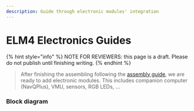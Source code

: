 ```yaml
---
description: Guide through electronic modules' integration
---
```


# ELM4 Electronics Guides

{% hint style="info" %}
NOTE FOR REVIEWERS: this page is a draft. Please do not publish until finishing writing.
{% endhint %}

> After finishing the assembling following the [assembly guide](../assembly-guide/), we are ready to add electronic modules. This includes companion computer (NavQPlus), VMU, sensors, RGB LEDs, ...

### Block diagram
